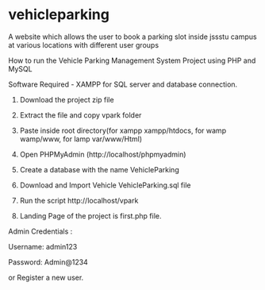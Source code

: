 # vehicleparking
A website which allows the user to book a parking slot inside jssstu campus at various locations with different user groups  

How to run the Vehicle Parking Management System Project using PHP and MySQL

Software Required - XAMPP for SQL server and database connection.

1. Download the project zip file

2. Extract the file and copy vpark folder

3. Paste inside root directory(for xampp xampp/htdocs, for wamp wamp/www, for lamp var/www/Html)

4. Open PHPMyAdmin (http://localhost/phpmyadmin)

5. Create a database with the name VehicleParking

6. Download and Import Vehicle VehicleParking.sql file

7. Run the script http://localhost/vpark

8. Landing Page of the project is first.php file. 

Admin Credentials :

Username: admin123

Password: Admin@1234

or Register a new user.

